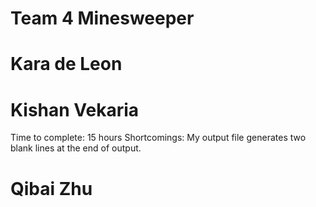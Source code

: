 # Team 4 Minesweeper
# Kara de Leon
# Kishan Vekaria
  Time to complete: 15 hours
  Shortcomings: My output file generates two blank lines at the end of output. 
# Qibai Zhu
# 
